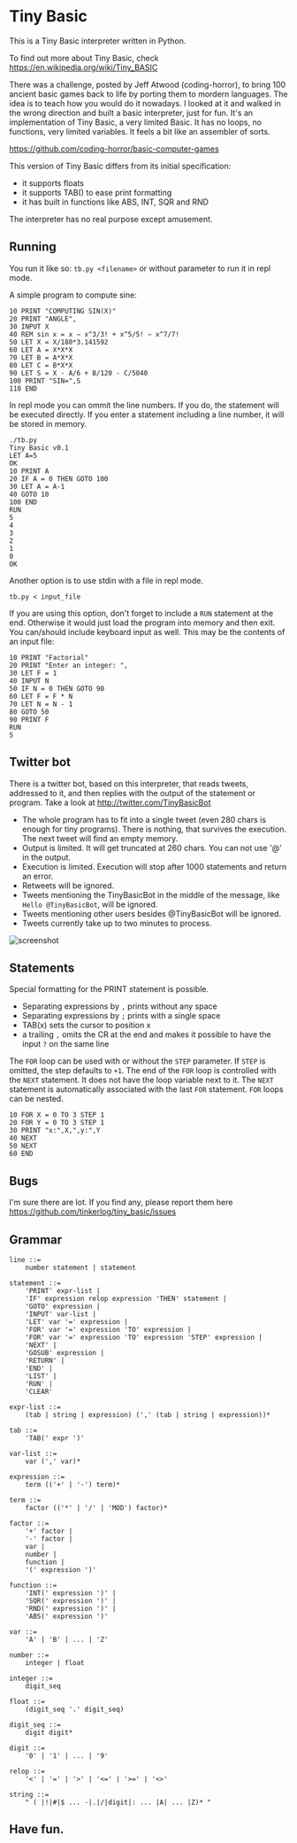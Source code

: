 # Tiny Basic

This is a Tiny Basic interpreter written in Python.

To find out more about Tiny Basic, check https://en.wikipedia.org/wiki/Tiny_BASIC

There was a challenge, posted by Jeff Atwood (coding-horror), to bring 100 ancient basic games back to life by porting them to mordern languages. 
The idea is to teach how you would do it nowadays.
I looked at it and walked in the wrong direction and built a basic interpreter, just for fun. It's an implementation of Tiny Basic, a very limited Basic.
It has no loops, no functions, very limited variables. It feels a bit like an
assembler of sorts.

https://github.com/coding-horror/basic-computer-games

This version of Tiny Basic differs from its initial specification:
* it supports floats
* it supports TAB() to ease print formatting
* it has built in functions like ABS, INT, SQR and RND

The interpreter has no real purpose except amusement. 

## Running

You run it like so:
`tb.py <filename>`
or without parameter to run it in repl mode.

A simple program to compute sine:
```basic
10 PRINT "COMPUTING SIN(X)"
20 PRINT "ANGLE",
30 INPUT X
40 REM sin x = x − x^3/3! + x^5/5! − x^7/7!
50 LET X = X/180*3.141592
60 LET A = X*X*X
70 LET B = A*X*X
80 LET C = B*X*X
90 LET S = X - A/6 + B/120 - C/5040
100 PRINT "SIN=",S
110 END
```

In repl mode you can ommit the line numbers. If you do, the statement will be executed directly. If you enter a statement including a line number, it will be stored in memory.
```
./tb.py 
Tiny Basic v0.1
LET A=5
OK
10 PRINT A
20 IF A = 0 THEN GOTO 100
30 LET A = A-1
40 GOTO 10
100 END
RUN
5
4
3
2
1
0
OK
```

Another option is to use stdin with a file in repl mode.
```
tb.py < input_file
```
If you are using this option, don't forget to include a `RUN` statement at the end. Otherwise it would just load the program into memory and then exit. You can/should include keyboard input as well.
This may be the contents of an input file:
```
10 PRINT "Factorial"
20 PRINT "Enter an integer: ",
30 LET F = 1
40 INPUT N
50 IF N = 0 THEN GOTO 90
60 LET F = F * N
70 LET N = N - 1
80 GOTO 50
90 PRINT F
RUN
5
```


## Twitter bot

There is  a twitter bot, based on this interpreter, that reads tweets, addressed to it, and then replies with the output of the statement or program.
Take a look at http://twitter.com/TinyBasicBot


* The whole program has to fit into a single tweet (even 280 chars is enough for tiny programs). There is nothing, that survives the execution. The next tweet will find an empty memory.
* Output is limited. It will get truncated at 260 chars. You can not use '@' in the output.
* Execution is limited. Execution will stop after 1000 statements and return an error.
* Retweets will be ignored.
* Tweets mentioning the TinyBasicBot in the middle of the message, like `Hello @TinyBasicBot`, will be ignored.
* Tweets mentioning other users besides @TinyBasicBot will be ignored.
* Tweets currently take up to two minutes to process.

![screenshot](./screenshots/twitter01.png)

## Statements

Special formatting for the PRINT statement is possible.
* Separating expressions by `,` prints without any space
* Separating expressions by `;` prints with a single space
* TAB(x) sets the cursor to position x
* a trailing `,` omits the CR at the end and makes it possible to have the 
input `?` on the same line

The `FOR` loop can be used with or without the `STEP` parameter. If `STEP` is omitted, the step defaults to `+1`. The end of the `FOR` loop is controlled with the `NEXT` statement. It does not have the loop variable next to it. The `NEXT` statement is automatically associated with the last `FOR` statement. `FOR` loops can be nested.
```basic
10 FOR X = 0 TO 3 STEP 1
20 FOR Y = 0 TO 3 STEP 1
30 PRINT "x:",X,",y:",Y
40 NEXT
50 NEXT
60 END
```

## Bugs

I'm sure there are lot.
If you find any, please report them here https://github.com/tinkerlog/tiny_basic/issues


## Grammar
```
line ::= 
	number statement | statement
 
statement ::= 
	'PRINT' expr-list |
	'IF' expression relop expression 'THEN' statement |
	'GOTO' expression |
	'INPUT' var-list |
	'LET' var '=' expression |
	'FOR' var '=' expression 'TO' expression |
	'FOR' var '=' expression 'TO' expression 'STEP' expression |
	'NEXT' |
	'GOSUB' expression |
	'RETURN' |
	'END' |
	'LIST' |
	'RUN' |
	'CLEAR' 

expr-list ::= 
	(tab | string | expression) (',' (tab | string | expression))*

tab ::=
	'TAB(' expr ')'
 
var-list ::= 
	var (',' var)*
 
expression ::=
	term (('+' | '-') term)*
 
term ::= 
	factor (('*' | '/' | 'MOD') factor)*
 	
factor ::= 
	'+' factor |
	'-' factor |
	var |
	number |
	function |
	'(' expression ')'
 
function ::=
	'INT(' expression ')' |
	'SQR(' expression ')' |
	'RND(' expression ')' |
	'ABS(' expression ')'

var ::= 
	'A' | 'B' | ... | 'Z'
 
number ::= 
	integer | float

integer ::=
	digit_seq

float ::=
	(digit_seq '.' digit_seq) 

digit_seq ::=
	digit digit*

digit ::= 
	'0' | '1' | ... | '9'
 
relop ::= 
	'<' | '=' | '>' | '<=' | '>=' | '<>'

string ::= 
	" ( |!|#|$ ... -|.|/|digit|: ... |A| ... |Z)* "
```

## Have fun.